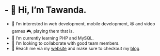 # - 👋 Hi, I’m Tawanda.
- 👀 I’m interested in web development, mobile development, 🕸 and video games 🎮, playing them that is.
- 🌱 I’m currently learning PHP and MySQL.
- 💞️ I’m looking to collaborate with good team members.
- 🤙 Reach me via my [website](https://tawanda-dev.netlify.app) and make sure to checkout my [blog](https://tawanda-dev.netlify.app/blog).

<!---
tawanda-profuse/tawanda-profuse is a ✨ special ✨ repository because its `README.md` (this file) appears on your GitHub profile.
You can click the Preview link to take a look at your changes.
--->
